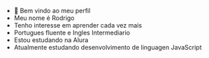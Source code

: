 - 👋 Bem vindo ao meu perfil
- Meu nome é Rodrigo
- Tenho interesse em aprender cada vez mais
- Portugues fluente e Ingles Intermediario 
- Estou estudando na Alura
- Atualmente estudando desenvolvimento de linguagen JavaScript
